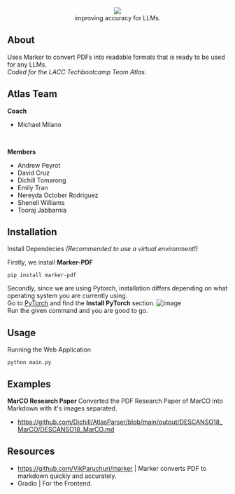 <div align="center">
  
<img src="https://github.com/user-attachments/assets/ffbfa706-f467-4564-98c6-964c6c403919"/>

<br>
improving accuracy for LLMs.

</div>

## About
Uses Marker to convert PDFs into readable formats that is ready to be used for any LLMs. 
<br>
_Coded for the LACC Techbootcamp Team Atlas._

## Atlas Team
**Coach**
- Michael Milano

<br>

**Members**
- Andrew Peyrot
- David Cruz
- Dichill Tomarong
- Emily Tran
- Nereyda October Rodriguez
- Shenell Williams
- Tooraj Jabbarnia

## Installation
Install Dependecies *(Recommended to use a virtual environment!)*

Firstly, we install **Marker-PDF**
```
pip install marker-pdf
```

Secondly, since we are using Pytorch, installation differs depending on what operating system you are currently using.<br>
Go to [PyTorch](https://pytorch.org/) and find the **Install PyTorch** section.
![image](https://github.com/user-attachments/assets/b93efc85-168f-4a41-a3ad-31de126cbc55)
<br>
Run the given command and you are good to go.

## Usage
Running the Web Application
```
python main.py
```

## Examples
**MarCO Research Paper**
Converted the PDF Research Paper of MarCO into Markdown with it's images separated.
- https://github.com/Dichill/AtlasParser/blob/main/output/DESCANSO18_MarCO/DESCANSO18_MarCO.md

## Resources
- https://github.com/VikParuchuri/marker | Marker converts PDF to markdown quickly and accurately.
- Gradio                                 | For the Frontend.

